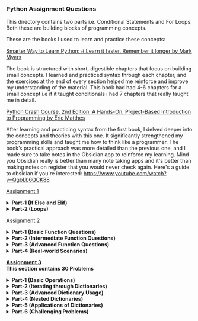 ### Python Assignment Questions

This directory contains two parts i.e. Conditional Statements and For Loops. Both these are building blocks of programming concepts. 

These are the books I used to learn and practice these concepts:

<a href="https://www.amazon.com/Smarter-Way-Learn-Python-Remember/dp/1974431479">Smarter Way to Learn Python: # Learn it faster. Remember it longer by Mark Myers</a>

The book is structured with short, digestible chapters that focus on building small concepts. I learned and practiced syntax through each chapter, and the exercises at the end of every section helped me reinforce and improve my understanding of the material. This book had had 4-6 chapters for a small concept i.e if it taught conditionals i had 7 chapters that really taught me in detail.

<a href="https://www.amazon.com/Python-Crash-Course-2nd-Edition/dp/1593279280">Python Crash Course, 2nd Edition: A Hands-On, Project-Based Introduction to Programming by Eric Matthes</a>

After learning and practicing syntax from the first book, I delved deeper into the concepts and theories with this one. It significantly strengthened my programming skills and taught me how to think like a programmer. The book’s practical approach was more detailed than the previous one, and I made sure to take notes in the Obsidian app to reinforce my learning. Mind you Obsidian really is better than many note taking apps and it's better than making notes on register that you would never check again. Here's a guide to obsidian if you're interested: https://www.youtube.com/watch?v=QgbLb6QCK88 

<a href="https://github.com/shery7310/AI-and-Data-Science-Python-Saylani-Mass-IT/tree/main/Assignments/Assignments-01">Assignment 1</a>

<details>
  <summary><strong>Part-1 (If Else and Elif)</strong></summary>
  <br>
  <ol>
    <li><strong>Write a program that checks if a given number is positive, negative, or zero.</strong></li>
    <li><strong>Take a user’s age as input and display whether they are a minor, adult, or senior citizen.</strong></li>
    <li><strong>Write a program that checks if a given year is a leap year.</strong></li>
    <li><strong>Take an integer and check if it’s even or odd.</strong></li>
    <li><strong>Ask the user for a grade percentage and display the corresponding letter grade (A, B, C, D, F).</strong></li>
    <li><strong>Write a program to find the largest of two numbers.</strong></li>
    <li><strong>Write a program to find the largest of three numbers.</strong></li>
    <li><strong>Create a program that checks if a given string is a palindrome.</strong></li>
    <li><strong>Take three sides of a triangle as input and check if they form a valid triangle.</strong></li>
    <li><strong>Write a program to determine if a given character is a vowel or consonant.</strong></li>
    <li><strong>Check if a given number is a multiple of both 3 and 5.</strong></li>
    <li><strong>Write a program that takes a temperature in Celsius and checks if it’s freezing, moderate, or hot.</strong></li>
    <li><strong>Take two numbers and an operator (+, -, x, /) as input and perform the corresponding operation.</strong></li>
    <li><strong>Check if a year input by the user is a century year.</strong></li>
    <li><strong>Write a program to check if a number is within a specified range.</strong></li>
    <li><strong>Take the length of three sides and classify the triangle (equilateral, isosceles, or scalene).</strong></li>
    <li><strong>Write a program that asks for an integer and checks if it’s divisible by 2, 3, or both.</strong></li>
    <li><strong>Take a user’s score and determine if they pass or fail (pass if 50 or above).</strong></li>
    <li><strong>Check if a string input is uppercase, lowercase, or a mix.</strong></li>
    <li><strong>Create a program that evaluates if an inputted number is prime.</strong></li>
  </ol>
</details>

<details>
  <summary><strong>Part-2 (Loops)</strong></summary>
  <br>
  <ol>
    <li><strong>Print numbers from 1 to 20 using a for loop.</strong></li>
    <li><strong>Use a while loop to print even numbers from 1 to 50.</strong></li>
    <li><strong>Write a program to calculate the sum of all numbers between 1 and 100.</strong></li>
    <li><strong>Print the multiplication table of a given number.</strong></li>
    <li><strong>Print all odd numbers between 1 and 100 using a loop.</strong></li>
    <li><strong>Use a for loop to print each character of a string.</strong></li>
    <li><strong>Find the factorial of a number using a while loop.</strong></li>
    <li><strong>Use a for loop to print numbers from 10 down to 1.</strong></li>
    <li><strong>Write a program to print the first 10 Fibonacci numbers. (Interesting Question)</strong></li>
    <li><strong>Use a loop to count the number of digits in an integer.</strong></li>
    <li><strong>Print the reverse of a given number. (Logic can be improved)</strong></li>
    <li><strong>Print all prime numbers between 1 and 50. (Should be done using # Dijkstra's Prime Number Algorithm, thus logic can be improved)</strong></li>
    <li><strong>Use nested loops to print a pyramid pattern of *. (Yet to be done)</strong></li>
    <li><strong>Write a program that breaks the loop when a certain condition is met.</strong></li>
    <li><strong>Print the sum of even and odd numbers separately up to a given number.</strong></li>
    <li><strong>Create a program to calculate the sum of the digits of an inputted integer.</strong></li>
    <li><strong>Write a program that continues to ask for a number until the correct number is guessed.</strong></li>
    <li><strong>Use a loop to print numbers in reverse order within a given range.</strong></li>
    <li><strong>Use a for loop to print the square of each number from 1 to 10.</strong></li>
    <li><strong>Create a program that simulates a countdown timer starting from a given number down to zero. (Interesting Question)</strong></li>
  </ol>
</details>

<a href="https://github.com/shery7310/AI-and-Data-Science-Python-Saylani-Mass-IT/tree/main/Assignments/Assignments-02">Assignment 2</a>

<details>
  <summary><strong>Part-1 (Basic Function Questions)</strong></summary>
  <br>
  <ol>
    <li><strong>Write a function to calculate the area of a circle given its radius.</strong></li>
    <li><strong>Create a function that takes two numbers and returns their sum.</strong></li>
    <li><strong>Write a function to find the factorial of a number using recursion (This one needs to be practiced)/strong></li>
    <li><strong>Write a function that takes a string and returns it reversed. (We are using Negative Indexing)</strong></li>
    <li><strong>Create a function to check if a given number is prime.</strong></li>
    <li><strong>Write a function to count the vowels in a given string.</strong></li>
  </ol>
</details>

<details>
  <summary><strong>Part-2 (Intermediate Function Questions)</strong></summary>
  <br>
  <ol>
    <li><strong>Create a function that takes a list of numbers and returns the largest number.</strong></li>
    <li><strong>Write a function to find the nth Fibonacci number using recursion. (Recursion is hard concept to master)</strong></li>
    <li><strong>Write a function to check whether a string is a palindrome.</strong></li>
    <li><strong>Create a function that takes a list of integers and returns the sum of all even numbers.</strong></li>
    <li><strong>Write a function to calculate the GCD (Greatest Common Divisor) of two numbers.</strong></li>
    <li><strong>Create a function that accepts a dictionary and returns the key with the highest value.</strong></li>
  </ol>
</details>

<details>
  <summary><strong>Part-3 (Advanced Function Questions)</strong></summary>
  <br>
  <ol>
    <li><strong>Write a function that calculates the power of a number without using the ** operator.</strong></li>
    <li><strong>Create a function that converts a given temperature from Celsius to Fahrenheit and vice versa.</strong></li>
    <li><strong>Write a function to flatten a nested list.</strong></li>
    <li><strong>Create a function to check if two strings are anagrams.(Yet to be done, because logic is quite complex)</strong></li>
    <li><strong>Write a function that takes a list and removes all duplicate elements.</strong></li>
    <li><strong>Create a function that takes a string and counts the frequency of each character.</strong></li>
  </ol>
</details>

<details>
  <summary><strong>Part-4 (Real-world Scenarios)</strong></summary>
  <br>
  <ol>
    <li><strong>Write a function that takes a list of employee salaries and calculates the average salary.</strong></li>
    <li><strong>Create a function to generate a random password of given length, containing uppercase, lowercase, numbers, and special characters (Interesting and Useful)</strong></li>
  </ol>
</details>

<a href="https://github.com/shery7310/AI-and-Data-Science-Python-Saylani-Mass-IT/tree/main/Assignments/Assignments-03">Assignment 3</a>
<br>
This section contains 30 Problems
<br>
<details>
  <summary><strong>Part-1 (Basic Operations)</strong></summary>
  <br>
  <ol>
    <li><strong>Create a dictionary student with keys: name, age, and grade. Assign them appropriate values.</strong></li>
    <li><strong>Access the value of the key grade in the student dictionary.</strong></li>
    <li><strong>Add a new key city to the student dictionary and set its value to "New York".</strong></li>
        <li><strong>Update the value of the age key in the student dictionary to 20.</strong></li>
  <li><strong>Remove the key city from the student dictionary.</strong></li>
  </ol>
</details>

<details>
    <summary><strong>Part-2 (Iterating through Dictionaries)</strong></summary>
    <br>
    <ol>
  <li><strong>Iterate through the dictionary student and print all keys.</strong></li>
  <li><strong>Iterate through the dictionary student and print all values.</strong></li>
  <li><strong>Iterate through the dictionary student and print all key-value pairs in the format key: value.</strong></li>
  <li><strong>Check if the key grade exists in the student dictionary and print True or False.</strong></li>
  <li><strong>Count the total number of keys in the student dictionary.</strong></li>
    </ol>
  </details>

<details>
<summary><strong>Part-3 (Advanced Dictionary Usage)</strong></summary>
<br>
<ol>
<li><strong>
Merge the following two dictionaries and print the result: </strong>
<pre>
dict1 = {'a': 1, 'b': 2}  
dict2 = {'c': 3, 'd': 4}
</pre>
</li>
<li><strong>Create a dictionary from a list of tuples: </strong><code>[('name', 'Alice'), ('age', 25), ('city', 'Paris')]</code>.</li>
<li><strong>Sort the keys of the dictionary </strong> <code>{'z': 1, 'a': 2, 'c': 3}</code> <strong>in ascending order and print the sorted dictionary.</strong>
</li><li><strong>Reverse the dictionary </strong> <code>{'a': 1, 'b': 2, 'c': 3}</code> <strong> so that keys become values and values become keys.</strong></li><li><strong>Write a Python function to check if two dictionaries are identical (contain the same key-value pairs).</strong></li>
</ol>
</details>

<details>
<summary><strong>Part-4 (Nested Dictionaries)</strong></summary>
<ol>
<li><strong>Create a nested dictionary to represent the following data:</strong><pre>
Person:  
  Name: John  
  Age: 30  
  Address:  
    Street: 123 Elm St  
    City: Boston  
</pre></li>
<li><strong>Access the value of the <code>city</code> key in the nested dictionary from the previous question.</strong></li>
<li><strong>Add a new key <code>Phone</code> to the nested dictionary with the value <code>"123-456-7890"</code>.</strong></li>
<li><strong>Delete the <code>Address</code> key from the nested dictionary.</strong></li>
<li><strong>Iterate through all the keys in the outermost level of the nested dictionary and print them.</strong></li>
</ol></details>

<details><summary><strong>Part-5 (Applications of Dictionaries)</strong></summary>
<ol><li><strong>Use a dictionary to count the occurrences of each word in the string:</strong><code>"hello world hello python world"</code></li>
<li><strong>Write a Python program to find the key with the maximum value in the dictionary: <code>{'a': 10, 'b': 15, 'c': 7}</code>.</strong></li>
<li><strong>Create a dictionary to map numbers 1 to 5 to their squares (e.g., <code>{1: 1, 2: 4, 3: 9, ...}</code> ).</strong></li><li><strong>Write a Python program to remove duplicate values from the dictionary: <code>`{'a': 10, 'b': 15, 'c': 10, 'd': 15}`</code>.</strong></li><li><strong>Write a Python function that accepts a dictionary and a key, and returns the value associated with the key. If the key doesn’t exist, return <code>"Key not found"</code></strong>.</li></ol></details>

<details><summary><strong>Part-6 (Challenging Problems)</strong></summary>
<br>
<ol><li><strong>Given two dictionaries <code>dict1 = {'a': 5, 'b': 10}</code> and <code>dict2 = {'a': 3, 'b': 7}</code>, write a Python program to add the values of matching keys and print the result.</strong></li><li><strong>Write a Python program to create a dictionary where the keys are the first <code>n</code> positive integers, and the values are their <code>cubes</code>. Take <code>n</code> as user input.</strong></li><li><strong>Flatten the following nested dictionary into a single-level dictionary:<pre>{'a': {'b': 1, 'c': 2}, 'd': {'e': 3, 'f': 4}}</pre> </strong></li><li><strong>Write a Python program to split a dictionary into two dictionaries based on whether the values are odd or even.</strong></li><li><strong>Create a dictionary comprehension to filter out all keys in <code>{'a': 1, 'b': 2, 'c': 3, 'd': 4}</code> where the value is less than <code>3</code>.</strong></li></ol></details>
	
